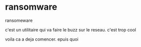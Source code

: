 # ransomware
ransomeware

c'est un utilitaire qui va faire le buzz sur le reseau. c'est trop cool

voila ca a deja comencer.
epuis quoi

